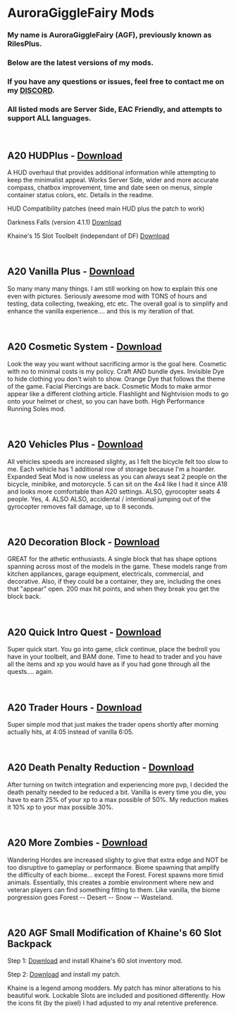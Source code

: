 # AuroraGiggleFairy Mods

### My name is AuroraGiggleFairy (AGF), previously known as RilesPlus.

### Below are the latest versions of my mods.

### If you have any questions or issues, feel free to contact me on my [DISCORD](https://discord.gg/Vm5eyW6N4r).

### All listed mods are Server Side, EAC Friendly, and attempts to support ALL languages.

<p>&nbsp;</p>

## **A20 HUDPlus** - [Download](https://github.com/AuroraGiggleFairy/AuroraGiggleFairy.github.io/blob/d453c9a09b9f26541a6329dbe36fbaaa4e2c27d7/AGF-A20HUDPlus1.5.2.zip)

A HUD overhaul that provides additional information while attempting to keep the minimalist appeal. Works Server Side, wider and more accurate compass, chatbox improvement, time and date seen on menus, simple container status colors, etc. Details in the readme.

HUD Compatibility patches (need main HUD plus the patch to work)

Darkness Falls (version 4.1.1) [Download](https://github.com/AuroraGiggleFairy/AuroraGiggleFairy.github.io/blob/d453c9a09b9f26541a6329dbe36fbaaa4e2c27d7/AGF-A20HUDPlus1.5.2DFPatch.zip)

Khaine's 15 Slot Toolbelt (independant of DF) [Download](https://github.com/AuroraGiggleFairy/AuroraGiggleFairy.github.io/raw/main/KHA20-z15SlotCompAGFHUD.zip)

<p>&nbsp;</p>

## **A20 Vanilla Plus** - [Download](https://github.com/AuroraGiggleFairy/AuroraGiggleFairy.github.io/raw/main/AGF-A20VanillaPlus3.2.1.zip)

So many many many things. I am still working on how to explain this one even with pictures. Seriously awesome mod with TONS of hours and testing, data collecting, tweaking, etc etc. The overall goal is to simplify and enhance the vanilla experience.... and this is my iteration of that.

<p>&nbsp;</p>

## **A20 Cosmetic System** - [Download](https://github.com/AuroraGiggleFairy/AuroraGiggleFairy.github.io/raw/main/AGF-A20CosmeticSystem1.1.1.zip)

Look the way you want without sacrificing armor is the goal here. Cosmetic with no to minimal costs is my policy. Craft AND bundle dyes. Invisible Dye to hide clothing you don't wish to show. Orange Dye that follows the theme of the game. Facial Piercings are back. Cosmetic Mods to make armor appear like a different clothing article. Flashlight and Nightvision mods to go onto your helmet or chest, so you can have both. High Performance Running Soles mod.

<p>&nbsp;</p>

## **A20 Vehicles Plus** - [Download](https://github.com/AuroraGiggleFairy/AuroraGiggleFairy.github.io/raw/main/AGF-A20VehiclesPlus1.1.1.zip)

All vehicles speeds are increased slighty, as I felt the bicycle felt too slow to me. Each vehicle has 1 additional row of storage because I'm a hoarder. Expanded Seat Mod is now useless as you can always seat 2 people on the bicycle, minibike, and motorcycle. 5 can sit on the 4x4 like I had it since A18 and looks more comfortable than A20 settings. ALSO, gyrocopter seats 4 people. Yes, 4. ALSO ALSO, accidental / intentional jumping out of the gyrocopter removes fall damage, up to 8 seconds.

<p>&nbsp;</p>

## **A20 Decoration Block** - [Download](https://github.com/AuroraGiggleFairy/AuroraGiggleFairy.github.io/raw/main/AGF-A20DecoBlock1.00.zip)

GREAT for the athetic enthusiasts. A single block that has shape options spanning across most of the models in the game. These models range from kitchen appliances, garage equipment, electricals, commercial, and decorative. Also, if they could be a container, they are, including the ones that "appear" open. 200 max hit points, and when they break you get the block back.

<p>&nbsp;</p>

## **A20 Quick Intro Quest** - [Download](https://github.com/AuroraGiggleFairy/AuroraGiggleFairy.github.io/raw/main/AGF-A20QuickIntroQuest1.01.zip)

Super quick start. You go into game, click continue, place the bedroll you have in your toolbelt, and BAM done. Time to head to trader and you have all the items and xp you would have as if you had gone through all the quests.... again.

<p>&nbsp;</p>

## **A20 Trader Hours** - [Download](https://github.com/AuroraGiggleFairy/AuroraGiggleFairy.github.io/raw/main/AGF-TraderHours1.00.zip)

Super simple mod that just makes the trader opens shortly after morning actually hits, at 4:05 instead of vanilla 6:05.

<p>&nbsp;</p>

## **A20 Death Penalty Reduction** - [Download](https://github.com/AuroraGiggleFairy/AuroraGiggleFairy.github.io/raw/main/AGF-A20DeathPenaltyEdit1.0.0.zip)

After turning on twitch integration and experiencing more pvp, I decided the death penalty needed to be reduced a bit. Vanilla is every time you die, you have to earn 25% of your xp to a max possible of 50%. My reduction makes it 10% xp to your max possible 30%.

<p>&nbsp;</p>

## **A20 More Zombies** - [Download](https://github.com/AuroraGiggleFairy/AuroraGiggleFairy.github.io/raw/main/AGF-MoreZombies1.0.0.zip)

Wandering Hordes are increased slighty to give that extra edge and NOT be too disruptive to gameplay or performance. Biome spawning that amplify the difficulty of each biome... except the Forest. Forest spawns more timid animals. Essentially, this creates a zombie environment where new and veteran players can find something fitting to them. Like vanilla, the biome porgression goes Forest -- Desert -- Snow -- Wasteland.

<p>&nbsp;</p>

## **A20 AGF Small Modification of Khaine's 60 Slot Backpack**
Step 1: [Download](https://minhaskamal.github.io/DownGit/#/home?url=https:%2F%2Fgithub.com%2FKhaineGB%2FKhaineA20ModletsXML%2Ftree%2Fmain%2FKHA20-60BBM) and install Khaine's 60 slot inventory mod.

Step 2: [Download](https://github.com/AuroraGiggleFairy/AuroraGiggleFairy.github.io/raw/main/KHA20-60BBM-AGFPatch1.0.0.zip) and install my patch.

Khaine is a legend among modders. My patch has minor alterations to his beautiful work. Lockable Slots are included and positioned differently. How the icons fit (by the pixel) I had adjusted to my anal retentive preference.
